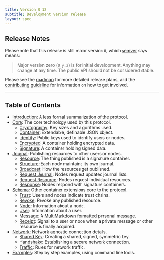 ```yaml
---
title: Version 0.12
subtitle: Development version release
layout: spec
---
```


## Release Notes

Please note that this release is still major version `0`, which [semver][semver]
says means:

> Major version zero (`0.y.z`) is for initial development. Anything may change
> at any time. The public API should not be considered stable.

Please see the [roadmap](/roadmap) for more detailed release plans, and the
[contributing guideline](https://github.com/sdmp/sdmp.github.io/blob/master/CONTRIBUTING.md)
for information on how to get involved.

---

## Table of Contents

* [Introduction](./introduction): A less formal summarization of the protocol.
* [Core](./core): The core technology used by this protocol.
	- [Cryptography](./core/cryptography): Key sizes and algorithms used.
	- [Container](./core/container): Extendable, definable JSON object.
	- [Identity](./core/identity): Public keys used to identify users or nodes.
	- [Encrypted](./core/encrypted): A container holding encrypted data.
	- [Signature](./core/signature): A container holding signed data.
* [Journal](./journal): Publishing resources to other users or nodes.
	- [Resource](./journal/resource): The thing published is a signature container.
	- [Structure](./journal/structure): Each node maintains its own journal.
	- [Broadcast](./journal/broadcast): How the resources get published.
	- [Request Journal](./journal/request_journal): Nodes request updated journal lists.
	- [Request Resource](./journal/request_resource): Nodes request individual resources.
	- [Response](./journal/response): Nodes respond with signature containers.
* [Schema](./schema): Other container extensions core to the protocol.
	- [Trust](./schema/trust): Users and nodes indicate trust chains.
	- [Revoke](./schema/revoke): Revoke any published resource.
	- [Node](./schema/node): Information about a node.
	- [User](./schema/user): Information about a user.
	- [Message](./schema/message): A [MultiMarkdown][multimark] formatted personal message.
	- [Receipt](./schema/receipt): Signal to a user or node when a private message
		or other resource is finally acquired.
* [Network](./network): Network agnostic connection details.
	- [Shared Key](./network/shared_key): Creating a shared, signed, symmetric key.
	- [Handshake](./network/handshake): Establishing a secure network connection.
	- [Traffic](./network/traffic): Rules for network traffic.
* [Examples](./example): Step by step examples, using command line tools.


[semver]: http://semver.org/
[multimark]: https://en.wikipedia.org/wiki/MultiMarkdown
